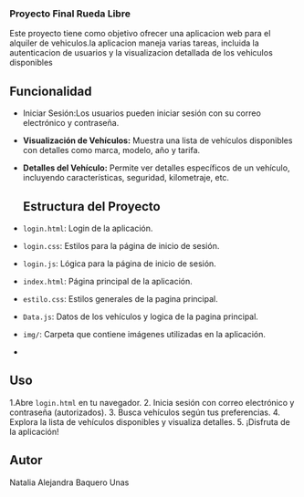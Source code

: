 ### Proyecto Final Rueda Libre
Este proyecto tiene como objetivo ofrecer una aplicacion web para el alquiler de vehiculos.la aplicacion maneja varias tareas, incluida la autenticacion de usuarios y la visualizacion detallada de los vehiculos disponibles 
## Funcionalidad
- Iniciar Sesión:Los usuarios pueden iniciar sesión con su correo electrónico y contraseña.
- **Visualización de Vehículos:** Muestra una lista de vehículos disponibles con detalles como marca, modelo, año y tarifa.
- **Detalles del Vehículo:** Permite ver detalles específicos de un vehículo, incluyendo características, seguridad, kilometraje, etc.
  
  ## Estructura del Proyecto
  
- `login.html`: Login de la aplicación.
- `login.css`: Estilos para la página de inicio de sesión.
- `login.js`: Lógica para la página de inicio de sesión.
- `index.html`: Página principal de la aplicación.
- `estilo.css`: Estilos generales de la pagina principal.
- `Data.js`: Datos de los vehículos y logica de la pagina principal.
- `img/`: Carpeta que contiene imágenes utilizadas en la aplicación.
- 
## Uso

1.Abre `login.html` en tu navegador.
2. Inicia sesión con correo electrónico y contraseña (autorizados).
3. Busca vehículos según tus preferencias.
4. Explora la lista de vehículos disponibles y visualiza detalles.
5. ¡Disfruta de la aplicación!

## Autor
Natalia Alejandra Baquero Unas

